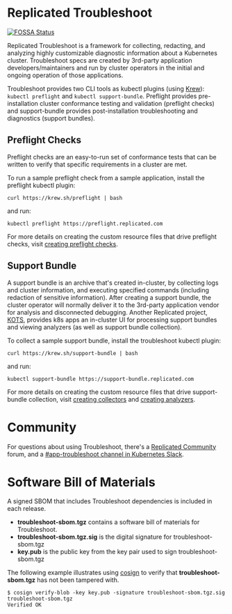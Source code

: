# Replicated Troubleshoot

[![FOSSA Status](https://app.fossa.com/api/projects/custom%2B5995%2Fgithub.com%2Freplicatedhq%2Ftroubleshoot.svg?type=small)](https://app.fossa.com/projects/custom%2B5995%2Fgithub.com%2Freplicatedhq%2Ftroubleshoot?ref=badge_small)

Replicated Troubleshoot is a framework for collecting, redacting, and analyzing highly customizable diagnostic information about a Kubernetes cluster. Troubleshoot specs are created by 3rd-party application developers/maintainers and run by cluster operators in the initial and ongoing operation of those applications.

Troubleshoot provides two CLI tools as kubectl plugins (using [Krew](https://krew.dev)): `kubectl preflight` and `kubectl support-bundle`. Preflight provides pre-installation cluster conformance testing and validation (preflight checks) and support-bundle provides post-installation troubleshooting and diagnostics (support bundles).

## Preflight Checks
Preflight checks are an easy-to-run set of conformance tests that can be written to verify that specific requirements in a cluster are met.

To run a sample preflight check from a sample application, install the preflight kubectl plugin:

```shell
curl https://krew.sh/preflight | bash
```
 and run:
 
```shell
kubectl preflight https://preflight.replicated.com
```

For more details on creating the custom resource files that drive preflight checks, visit [creating preflight checks](https://troubleshoot.sh/docs/preflight/introduction/).


## Support Bundle
A support bundle is an archive that's created in-cluster, by collecting logs and cluster information, and executing specified commands (including redaction of sensitive information). After creating a support bundle, the cluster operator will normally deliver it to the 3rd-party application vendor for analysis and disconnected debugging. Another Replicated project, [KOTS](https://github.com/replicatedhq/kots), provides k8s apps an in-cluster UI for processing support bundles and viewing analyzers (as well as support bundle collection).

To collect a sample support bundle, install the troubleshoot kubectl plugin:

```shell
curl https://krew.sh/support-bundle | bash
```
 and run:
 
```shell
kubectl support-bundle https://support-bundle.replicated.com
```
For more details on creating the custom resource files that drive support-bundle collection, visit [creating collectors](https://troubleshoot.sh/docs/collect/) and [creating analyzers](https://troubleshoot.sh/docs/analyze/).

# Community

For questions about using Troubleshoot, there's a [Replicated Community](https://help.replicated.com/community) forum, and a [#app-troubleshoot channel in Kubernetes Slack](https://kubernetes.slack.com/channels/app-troubleshoot).

# Software Bill of Materials 
A signed SBOM  that includes Troubleshoot dependencies is included in each release. 
- **troubleshoot-sbom.tgz** contains a software bill of materials for Troubleshoot. 
- **troubleshoot-sbom.tgz.sig** is the digital signature for troubleshoot-sbom.tgz
- **key.pub** is the public key from the key pair used to sign troubleshoot-sbom.tgz

The following example illustrates using [cosign](https://github.com/sigstore/cosign) to verify that **troubleshoot-sbom.tgz** has
not been tampered with.
```shell
$ cosign verify-blob -key key.pub -signature troubleshoot-sbom.tgz.sig troubleshoot-sbom.tgz
Verified OK
```